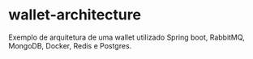 # wallet-architecture

Exemplo de arquitetura de uma wallet utilizado Spring boot, RabbitMQ, MongoDB, Docker, Redis e Postgres.
